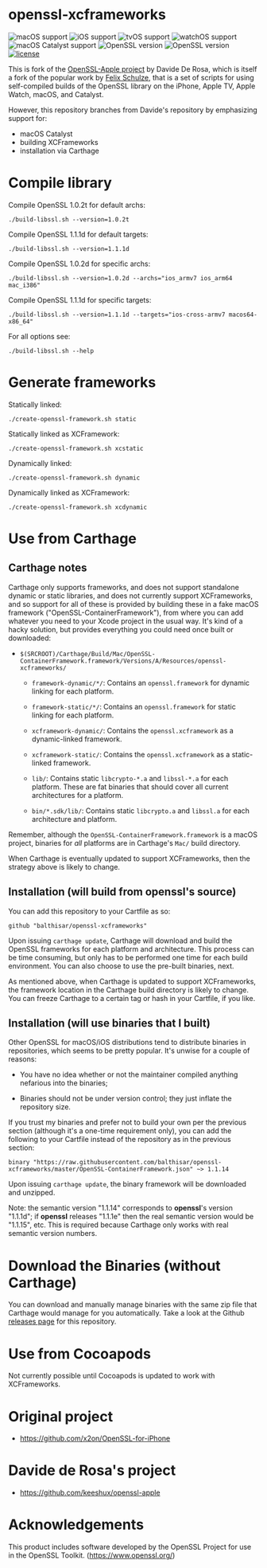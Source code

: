 # openssl-xcframeworks

![macOS support](https://img.shields.io/badge/macOS-10.11+-blue.svg)
![iOS support](https://img.shields.io/badge/iOS-11+-blue.svg)
![tvOS support](https://img.shields.io/badge/tvOS-11+-blue.svg)
![watchOS support](https://img.shields.io/badge/watchOS-4.0+-blue.svg)
![macOS Catalyst support](https://img.shields.io/badge/macOS%20Catalyst-10.15+-blue.svg)
![OpenSSL version](https://img.shields.io/badge/OpenSSL-1.1.1d-green.svg)
![OpenSSL version](https://img.shields.io/badge/OpenSSL-1.0.2t-green.svg)
[![license](https://img.shields.io/badge/license-Apache%202.0-lightgrey.svg)](LICENSE)

This is fork of the [OpenSSL-Apple project](https://github.com/keeshux/openssl-apple) by
Davide De Rosa, which is itself a fork of the popular work by
[Felix Schulze](https://github.com/x2on), that is a set of scripts for using self-compiled
builds of the OpenSSL library on the iPhone, Apple TV, Apple Watch, macOS, and Catalyst.

However, this repository branches from Davide's repository by emphasizing support for:

- macOS Catalyst
- building XCFrameworks
- installation via Carthage


# Compile library

Compile OpenSSL 1.0.2t for default archs:

```
./build-libssl.sh --version=1.0.2t
```

Compile OpenSSL 1.1.1d for default targets:

```
./build-libssl.sh --version=1.1.1d
```

Compile OpenSSL 1.0.2d for specific archs:

```
./build-libssl.sh --version=1.0.2d --archs="ios_armv7 ios_arm64 mac_i386"
```

Compile OpenSSL 1.1.1d for specific targets:

```
./build-libssl.sh --version=1.1.1d --targets="ios-cross-armv7 macos64-x86_64"
```

For all options see:

```
./build-libssl.sh --help
```


# Generate frameworks

Statically linked:

```
./create-openssl-framework.sh static
```

Statically linked as XCFramework:

```
./create-openssl-framework.sh xcstatic
```

Dynamically linked:

```
./create-openssl-framework.sh dynamic
```

Dynamically linked as XCFramework:

```
./create-openssl-framework.sh xcdynamic
```


# Use from Carthage


## Carthage notes

Carthage only supports frameworks, and does not support standalone dynamic or static libraries, and
does not currently support XCFrameworks, and so support for all of these is provided by building
these in a fake macOS framework ("OpenSSL-ContainerFramework"), from where you can add whatever you
need to your Xcode project in the usual way. It's kind of a hacky solution, but provides everything
you could need once built or downloaded:

- `$(SRCROOT)/Carthage/Build/Mac/OpenSSL-ContainerFramework.framework/Versions/A/Resources/openssl-xcframeworks/`

  - `framework-dynamic/*/`: Contains an `openssl.framework` for dynamic linking for each platform.
  
  - `framework-static/*/`: Contains an `openssl.framework` for static linking for each platform.
  
  - `xcframework-dynamic/`: Contains the `openssl.xcframework` as a dynamic-linked framework.
  
  - `xcframework-static/`: Contains the `openssl.xcframework` as a static-linked framework.
  
  - `lib/`: Contains static `libcrypto-*.a` and `libssl-*.a` for each platform. These are fat 
    binaries that should cover all current architectures for a platform.

  - `bin/*.sdk/lib/`: Contains static `libcrypto.a` and `libssl.a` for each architecture and
    platform.

Remember, although the `OpenSSL-ContainerFramework.framework` is a macOS project, binaries for
_all_ platforms are in Carthage's `Mac/` build directory.

When Carthage is eventually updated to support XCFrameworks, then the strategy above is likely to
change. 


## Installation (will build from **openssl**'s source)

You can add this repository to your Cartfile as so:

```
github "balthisar/openssl-xcframeworks"
```

Upon issuing `carthage update`, Carthage will download and build the OpenSSL frameworks for each
platform and architecture. This process can be time consuming, but only has to be performed one 
time for each build environment. You can also choose to use the pre-built binaries, next.

As mentioned above, when Carthage is updated to support XCFrameworks, the framework location in the
Carthage build directory is likely to change. You can freeze Carthage to a certain tag or hash in
your Cartfile, if you like.


## Installation (will use binaries that I built)

Other OpenSSL for macOS/iOS distributions tend to distribute binaries in repositories, which seems
to be pretty popular. It's unwise for a couple of reasons:

- You have no idea whether or not the maintainer compiled anything nefarious into the binaries;

- Binaries should not be under version control; they just inflate the repository size.

If you trust my binaries and prefer not to build your own per the previous section (although it's a
one-time requirement only), you can add the following to your Cartfile instead of the repository as
in the previous section:

```
binary "https://raw.githubusercontent.com/balthisar/openssl-xcframeworks/master/OpenSSL-ContainerFramework.json" ~> 1.1.14
```

Upon issuing `carthage update`, the binary framework will be downloaded and unzipped.

Note: the semantic version "1.1.14" corresponds to **openssl**'s version "1.1.1d"; if **openssl**
releases "1.1.1e" then the real semantic version would be "1.1.15", etc. This is required because
Carthage only works with real semantic version numbers.


# Download the Binaries (without Carthage)

You can download and manually manage binaries with the same zip file that Carthage would manage for
you automatically. Take a look at the Github [releases page](https://github.com/balthisar/openssl-xcframeworks/releases)
for this repository.


# Use from Cocoapods

Not currently possible until Cocoapods is updated to work with XCFrameworks.


# Original project

* <https://github.com/x2on/OpenSSL-for-iPhone>


# Davide de Rosa's project

* <https://github.com/keeshux/openssl-apple>


# Acknowledgements

This product includes software developed by the OpenSSL Project for use in the OpenSSL 
Toolkit. (<https://www.openssl.org/>)
